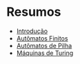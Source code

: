 # Resumos

- [Introdução](introducao.md)
- [Autômatos Finitos](automatosFinitos.md)
- [Autômatos de Pilha](automatosDePilha.md)
- [Máquinas de Turing](maquinasDeTuring.md)